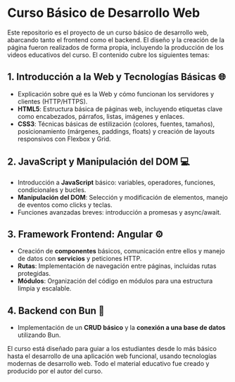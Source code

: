 # Curso Básico de Desarrollo Web

Este repositorio es el proyecto de un curso básico de desarrollo web, abarcando tanto el frontend como el backend. El diseño y la creación de la página fueron realizados de forma propia, incluyendo la producción de los videos educativos del curso. El contenido cubre los siguientes temas:

## 1. **Introducción a la Web y Tecnologías Básicas 🌐**
   - Explicación sobre qué es la Web y cómo funcionan los servidores y clientes (HTTP/HTTPS).
   - **HTML5**: Estructura básica de páginas web, incluyendo etiquetas clave como encabezados, párrafos, listas, imágenes y enlaces.
   - **CSS3**: Técnicas básicas de estilización (colores, fuentes, tamaños), posicionamiento (márgenes, paddings, floats) y creación de layouts responsivos con Flexbox y Grid.

## 2. **JavaScript y Manipulación del DOM 💻**
   - Introducción a **JavaScript** básico: variables, operadores, funciones, condicionales y bucles.
   - **Manipulación del DOM**: Selección y modificación de elementos, manejo de eventos como clicks y teclas.
   - Funciones avanzadas breves: introducción a promesas y async/await.

## 3. **Framework Frontend: Angular ⚙️**
   - Creación de **componentes** básicos, comunicación entre ellos y manejo de datos con **servicios** y peticiones HTTP.
   - **Rutas**: Implementación de navegación entre páginas, incluidas rutas protegidas.
   - **Módulos**: Organización del código en módulos para una estructura limpia y escalable.

## 4. **Backend con Bun 🔧**
   - Implementación de un **CRUD básico** y la **conexión a una base de datos** utilizando Bun.

El curso está diseñado para guiar a los estudiantes desde lo más básico hasta el desarrollo de una aplicación web funcional, usando tecnologías modernas de desarrollo web. Todo el material educativo fue creado y producido por el autor del curso.
